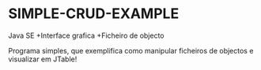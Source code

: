 # SIMPLE-CRUD-EXAMPLE
 Java SE +Interface grafica +Ficheiro de objecto

Programa simples, que exemplifica como manipular ficheiros de objectos e visualizar em JTable!
